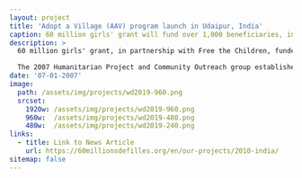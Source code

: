 ```yaml
---
layout: project
title: 'Adopt a Village (AAV) program launch in Udaipur, India'
caption: 60 million girls' grant will fund over 1,000 beneficiaries, including 250 children of whom 50-70% will be girls. Project activities include funding for education and water access, sanitization, and hygiene (WASH). 
description: >
  60 million girls' grant, in partnership with Free the Children, funded the launch of the Adopt a Village (AAV) program in a new community in Udaipur over the first two years of a 5-year implementation plan. Free The Children (FTC) beneficiaries in Udaipur, India, are comprised of such groups, namely Adivasis, Dalits and OBC. In India, approximately 41% of children not attending school are ST, SC and OBC peoples.

  The 2007 Humanitarian Project and Community Outreach group established a cooperative relationship with local government officials in Udaipur, India and established the locations for the permanent outreach centre and program office. 
date: '07-01-2007'
image: 
  path: /assets/img/projects/wd2019-960.png
  srcset: 
    1920w: /assets/img/projects/wd2019-960.png
    960w:  /assets/img/projects/wd2019-480.png
    480w:  /assets/img/projects/wd2019-240.png
links:
  - title: Link to News Article
    url: https://60millionsdefilles.org/en/our-projects/2010-india/
sitemap: false
---
```

